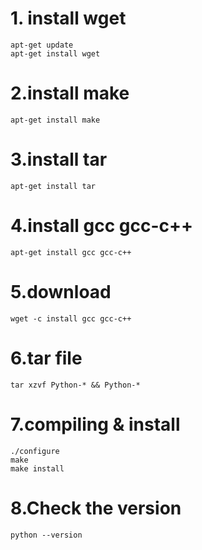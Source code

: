 # 1. install wget
```shell
apt-get update
apt-get install wget
```

# 2.install make
```shell
apt-get install make
```

# 3.install tar
```shell
apt-get install tar
```

# 4.install gcc gcc-c++
```shell
apt-get install gcc gcc-c++
```

# 5.download
```shell
wget -c install gcc gcc-c++
```

# 6.tar file
```shell
tar xzvf Python-* && Python-*
```

# 7.compiling & install
```shell
./configure
make
make install
```

# 8.Check the version
```
python --version
```